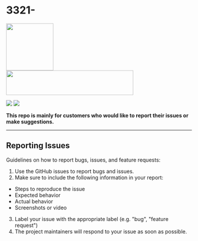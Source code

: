 # 3321-<div align="center">

  <a href="#"><img width="128" height="128" src="https://user-images.githubusercontent.com/67109235/176832758-7089defd-0edd-4c7a-bd69-60eeef99dca7.png"></a> <br>
  <a href="#"><img width="345" height="67" src="https://user-images.githubusercontent.com/67109235/176832764-471a6bd5-405f-43dd-97ec-c11997880993.png"></a>

 <a href="https://discord.gg/akebi"><img src="https://img.shields.io/discord/440536354544156683?label=Discord&logo=discord&style=for-the-badge&color=blueviolet"></a> <a href="https://github.com/Akebi-Private/Akebi-Issue-Tracker/issues"><img src="https://img.shields.io/github/issues-raw/Akebi-Private/Akebi-Issue-Tracker?color=yellow&style=for-the-badge"></a>

  **This repo is mainly for customers who would like to report their issues or make suggestions.**
</div>

---

## Reporting Issues

Guidelines on how to report bugs, issues, and feature requests:

1. Use the GitHub issues to report bugs and issues.
2. Make sure to include the following information in your report:
  - Steps to reproduce the issue
  - Expected behavior
  - Actual behavior
  - Screenshots or video

3. Label your issue with the appropriate label (e.g. "bug", "feature request")
4. The project maintainers will respond to your issue as soon as possible.
